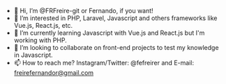 - 👋 Hi, I’m @FRFreire-git or Fernando, if you want!
- 👀 I’m interested in PHP, Laravel, Javascript and others frameworks like Vue.js, React.js, etc.
- 🌱 I’m currently learning Javascript with Vue.js and React.js but I'm working with PHP.
- 💞️ I’m looking to collaborate on front-end projects to test my knowledge in Javascript.
- 📫 How to reach me? Instagram/Twitter: @fefreirer and E-mail: freirefernandor@gmail.com

<!---
FRFreire-git/FRFreire-git is a ✨ special ✨ repository because its `README.md` (this file) appears on your GitHub profile.
You can click the Preview link to take a look at your changes.
--->
